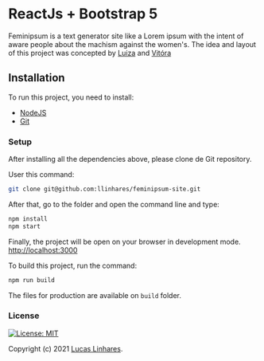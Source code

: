 # ReactJs + Bootstrap 5

Feminipsum is a text generator site like a Lorem ipsum with the intent of aware people about the machism against the women's. The idea and layout of this project was concepted by [Luiza](https://luizalopes.cargo.site/) and [Vitóra](https://vitoriaferrari.com/)

## Installation

To run this project, you need to install:

- [NodeJS](https://nodejs.org/en/)
- [Git](https://git-scm.com/)

### Setup

After installing all the dependencies above, please clone de Git repository.

User this command:

```bash
git clone git@github.com:llinhares/feminipsum-site.git
```

After that, go to the folder and open the command line and type:

```bash
npm install
npm start
```

Finally, the project will be open on your browser in development mode.
[http://localhost:3000](http://localhost:3000)

To build this project, run the command:

```bash
npm run build
```

The files for production are available on `build` folder.

### License

[![License: MIT](https://img.shields.io/badge/License-MIT-yellow.svg)](https://opensource.org/licenses/MIT)

Copyright (c) 2021 [Lucas Linhares](https://lucaslinhares.dev.br/).